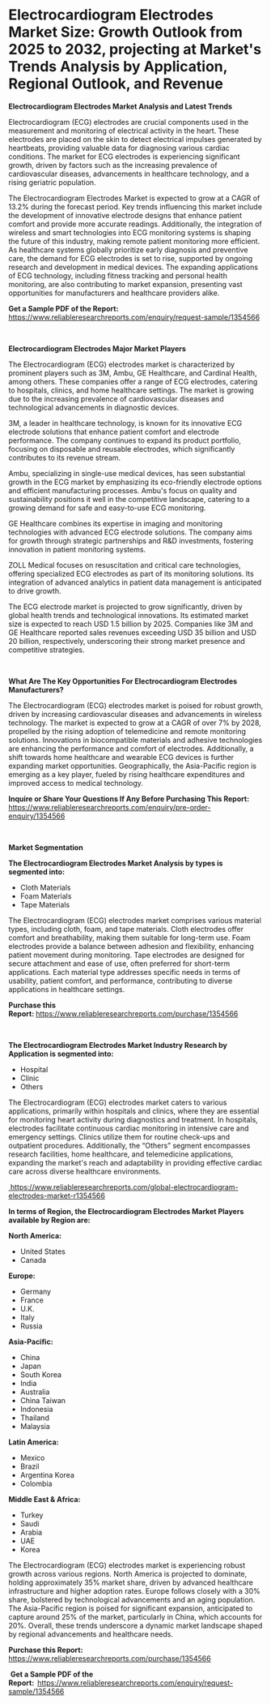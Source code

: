 <p><h1>Electrocardiogram Electrodes Market Size: Growth Outlook from 2025 to 2032, projecting at Market's Trends Analysis by Application, Regional Outlook, and Revenue</h1></p><p><strong>Electrocardiogram Electrodes Market Analysis and Latest Trends</strong></p>
<p><p>Electrocardiogram (ECG) electrodes are crucial components used in the measurement and monitoring of electrical activity in the heart. These electrodes are placed on the skin to detect electrical impulses generated by heartbeats, providing valuable data for diagnosing various cardiac conditions. The market for ECG electrodes is experiencing significant growth, driven by factors such as the increasing prevalence of cardiovascular diseases, advancements in healthcare technology, and a rising geriatric population.</p><p>The Electrocardiogram Electrodes Market is expected to grow at a CAGR of 13.2% during the forecast period. Key trends influencing this market include the development of innovative electrode designs that enhance patient comfort and provide more accurate readings. Additionally, the integration of wireless and smart technologies into ECG monitoring systems is shaping the future of this industry, making remote patient monitoring more efficient. As healthcare systems globally prioritize early diagnosis and preventive care, the demand for ECG electrodes is set to rise, supported by ongoing research and development in medical devices. The expanding applications of ECG technology, including fitness tracking and personal health monitoring, are also contributing to market expansion, presenting vast opportunities for manufacturers and healthcare providers alike.</p></p>
<p><strong>Get a Sample PDF of the Report:&nbsp;</strong> <a href="https://www.reliableresearchreports.com/enquiry/request-sample/1354566?utm_campaign=36&utm_medium=2&utm_source=Github&utm_content=ia&utm_term=13042025&utm_id=electrocardiogram-electrodes">https://www.reliableresearchreports.com/enquiry/request-sample/1354566</a></p>
<p>&nbsp;</p>
<p><strong>Electrocardiogram Electrodes Major Market Players</strong></p>
<p><p>The Electrocardiogram (ECG) electrodes market is characterized by prominent players such as 3M, Ambu, GE Healthcare, and Cardinal Health, among others. These companies offer a range of ECG electrodes, catering to hospitals, clinics, and home healthcare settings. The market is growing due to the increasing prevalence of cardiovascular diseases and technological advancements in diagnostic devices.</p><p>3M, a leader in healthcare technology, is known for its innovative ECG electrode solutions that enhance patient comfort and electrode performance. The company continues to expand its product portfolio, focusing on disposable and reusable electrodes, which significantly contributes to its revenue stream.</p><p>Ambu, specializing in single-use medical devices, has seen substantial growth in the ECG market by emphasizing its eco-friendly electrode options and efficient manufacturing processes. Ambu's focus on quality and sustainability positions it well in the competitive landscape, catering to a growing demand for safe and easy-to-use ECG monitoring.</p><p>GE Healthcare combines its expertise in imaging and monitoring technologies with advanced ECG electrode solutions. The company aims for growth through strategic partnerships and R&D investments, fostering innovation in patient monitoring systems.</p><p>ZOLL Medical focuses on resuscitation and critical care technologies, offering specialized ECG electrodes as part of its monitoring solutions. Its integration of advanced analytics in patient data management is anticipated to drive growth.</p><p>The ECG electrode market is projected to grow significantly, driven by global health trends and technological innovations. Its estimated market size is expected to reach USD 1.5 billion by 2025. Companies like 3M and GE Healthcare reported sales revenues exceeding USD 35 billion and USD 20 billion, respectively, underscoring their strong market presence and competitive strategies.</p></p>
<p>&nbsp;</p>
<p><strong>What Are The Key Opportunities For Electrocardiogram Electrodes Manufacturers?</strong></p>
<p><p>The Electrocardiogram (ECG) electrodes market is poised for robust growth, driven by increasing cardiovascular diseases and advancements in wireless technology. The market is expected to grow at a CAGR of over 7% by 2028, propelled by the rising adoption of telemedicine and remote monitoring solutions. Innovations in biocompatible materials and adhesive technologies are enhancing the performance and comfort of electrodes. Additionally, a shift towards home healthcare and wearable ECG devices is further expanding market opportunities. Geographically, the Asia-Pacific region is emerging as a key player, fueled by rising healthcare expenditures and improved access to medical technology.</p></p>
<p><strong>Inquire or Share Your Questions If Any Before Purchasing This Report:</strong> <a href="https://www.reliableresearchreports.com/enquiry/pre-order-enquiry/1354566?utm_campaign=36&utm_medium=2&utm_source=Github&utm_content=ia&utm_term=13042025&utm_id=electrocardiogram-electrodes">https://www.reliableresearchreports.com/enquiry/pre-order-enquiry/1354566</a></p>
<p>&nbsp;</p>
<p><strong>Market Segmentation</strong></p>
<p><strong>The Electrocardiogram Electrodes Market Analysis by types is segmented into:</strong></p>
<p><ul><li>Cloth Materials</li><li>Foam Materials</li><li>Tape Materials</li></ul></p>
<p><p>The Electrocardiogram (ECG) electrodes market comprises various material types, including cloth, foam, and tape materials. Cloth electrodes offer comfort and breathability, making them suitable for long-term use. Foam electrodes provide a balance between adhesion and flexibility, enhancing patient movement during monitoring. Tape electrodes are designed for secure attachment and ease of use, often preferred for short-term applications. Each material type addresses specific needs in terms of usability, patient comfort, and performance, contributing to diverse applications in healthcare settings.</p></p>
<p><strong>Purchase this Report:&nbsp;</strong><a href="https://www.reliableresearchreports.com/purchase/1354566?utm_campaign=36&utm_medium=2&utm_source=Github&utm_content=ia&utm_term=13042025&utm_id=electrocardiogram-electrodes">https://www.reliableresearchreports.com/purchase/1354566</a></p>
<p>&nbsp;</p>
<p><strong>The Electrocardiogram Electrodes Market Industry Research by Application is segmented into:</strong></p>
<p><ul><li>Hospital</li><li>Clinic</li><li>Others</li></ul></p>
<p><p>The Electrocardiogram (ECG) electrodes market caters to various applications, primarily within hospitals and clinics, where they are essential for monitoring heart activity during diagnostics and treatment. In hospitals, electrodes facilitate continuous cardiac monitoring in intensive care and emergency settings. Clinics utilize them for routine check-ups and outpatient procedures. Additionally, the “Others” segment encompasses research facilities, home healthcare, and telemedicine applications, expanding the market's reach and adaptability in providing effective cardiac care across diverse healthcare environments.</p></p>
<p><a href="https://www.reliableresearchreports.com/global-electrocardiogram-electrodes-market-r1354566?utm_campaign=36&utm_medium=2&utm_source=Github&utm_content=ia&utm_term=13042025&utm_id=electrocardiogram-electrodes">&nbsp;https://www.reliableresearchreports.com/global-electrocardiogram-electrodes-market-r1354566</a></p>
<p><strong>In terms of Region, the Electrocardiogram Electrodes Market Players available by Region are:</strong></p>
<p>
    <p> <strong> North America: </strong>
        <ul>
            <li>United States</li>
            <li>Canada</li>
        </ul>
        </p> 
    <p> <strong> Europe: </strong>
        <ul>
            <li>Germany</li>
            <li>France</li>
            <li>U.K.</li>
            <li>Italy</li>
            <li>Russia</li>
        </ul>
        </p> 
    <p> <strong> Asia-Pacific: </strong>
        <ul>
            <li>China</li>
            <li>Japan</li>
            <li>South Korea</li>
            <li>India</li>
            <li>Australia</li>
            <li>China Taiwan</li>
            <li>Indonesia</li>
            <li>Thailand</li>
            <li>Malaysia</li>
        </ul>
        </p> 
    <p> <strong> Latin America: </strong>
        <ul>
            <li>Mexico</li>
            <li>Brazil</li>
            <li>Argentina Korea</li>
            <li>Colombia</li>
        </ul>
        </p> 
    <p> <strong> Middle East & Africa: </strong>
        <ul>
            <li>Turkey</li>
            <li>Saudi</li>
            <li>Arabia</li>
            <li>UAE</li>
            <li>Korea</li>
        </ul>
    </p>
    </p>
<p><p>The Electrocardiogram (ECG) electrodes market is experiencing robust growth across various regions. North America is projected to dominate, holding approximately 35% market share, driven by advanced healthcare infrastructure and higher adoption rates. Europe follows closely with a 30% share, bolstered by technological advancements and an aging population. The Asia-Pacific region is poised for significant expansion, anticipated to capture around 25% of the market, particularly in China, which accounts for 20%. Overall, these trends underscore a dynamic market landscape shaped by regional advancements and healthcare needs.</p></p>
<p><strong>Purchase this Report: </strong><a href="https://www.reliableresearchreports.com/purchase/1354566?utm_campaign=36&utm_medium=2&utm_source=Github&utm_content=ia&utm_term=13042025&utm_id=electrocardiogram-electrodes">https://www.reliableresearchreports.com/purchase/1354566</a></p>
<p>&nbsp;<strong>Get a Sample PDF of the Report:&nbsp;&nbsp;</strong><a href="https://www.reliableresearchreports.com/enquiry/request-sample/1354566?utm_campaign=36&utm_medium=2&utm_source=Github&utm_content=ia&utm_term=13042025&utm_id=electrocardiogram-electrodes">https://www.reliableresearchreports.com/enquiry/request-sample/1354566</a></p>
<p><strong></strong></p>
<p><p></p><p></p><p></p></p>